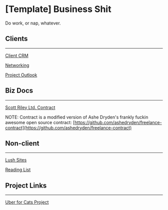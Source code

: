 # [Template] Business Shit

Do work, or nap, whatever.

## Clients

---

[Client CRM](%5BTemplate%5D%20Business%20Shit%20f7d2e458add7478a95594399458ce199/Client%20CRM%209fb724b26f9f499583f8233e88699c73.csv)

[Networking](%5BTemplate%5D%20Business%20Shit%20f7d2e458add7478a95594399458ce199/Networking%2008aa5e1fcdf9469b861c620ef9077c2a.csv)

[Project Outlook](%5BTemplate%5D%20Business%20Shit%20f7d2e458add7478a95594399458ce199/Project%20Outlook%203fd24d921b1745c896d7fe344e7eebc3.csv)

## Biz Docs

---

[Scott Riley Ltd. Contract](%5BTemplate%5D%20Business%20Shit%20f7d2e458add7478a95594399458ce199/Scott%20Riley%20Ltd%20Contract%204ae45e28425e454c895e763f885dada3.md)

NOTE: Contract is a modified version of Ashe Dryden's frankly fuckin awesome open source contract: [https://github.com/ashedryden/freelance-contract](https://github.com/ashedryden/freelance-contract)

## Non-client

---

[Lush Sites](%5BTemplate%5D%20Business%20Shit%20f7d2e458add7478a95594399458ce199/Lush%20Sites%20c370b82d24c94c9f8268b528bf059bcb.csv)

[Reading List](%5BTemplate%5D%20Business%20Shit%20f7d2e458add7478a95594399458ce199/Reading%20List%20f640bb0d18e644a2ba10589e966b5ef9.csv)

## Project Links

---

[Uber for Cats Project](%5BTemplate%5D%20Business%20Shit%20f7d2e458add7478a95594399458ce199/Uber%20for%20Cats%20Project%20235e3d02fa094ccb8f97b6c54a3ffbd5.md)